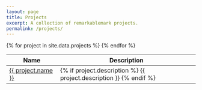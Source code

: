 ```yaml
---
layout: page
title: Projects
excerpt: A collection of remarkablemark projects.
permalink: /projects/
---
```

<div class="container">
    <table class="u-full-width">
        <thead>
            <tr>
                <th>Name</th>
                <th>Description</th>
            </tr>
        </thead>
        <tbody>
            {% for project in site.data.projects %}
                <tr>
                    <td>
                        <a href="{{ project.link }}" target="_blank">
                            {{ project.name }}
                        </a>
                    </td>
                    <td>
                        {% if project.description %}
                            {{ project.description }}
                        {% endif %}
                    </td>
                </tr>
            {% endfor %}
        </tbody>
    </table>
</div>
